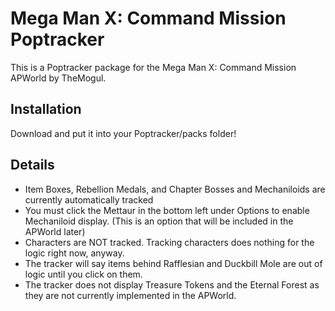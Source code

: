 # Mega Man X: Command Mission Poptracker

This is a Poptracker package for the Mega Man X: Command Mission APWorld by TheMogul.

## Installation

Download and put it into your Poptracker/packs folder!

## Details
- Item Boxes, Rebellion Medals, and Chapter Bosses and Mechaniloids are currently automatically tracked
- You must click the Mettaur in the bottom left under Options to enable Mechaniloid display. (This is an option that will be included in the APWorld later)
- Characters are NOT tracked. Tracking characters does nothing for the logic right now, anyway.
- The tracker will say items behind Rafflesian and Duckbill Mole are out of logic until you click on them.
- The tracker does not display Treasure Tokens and the Eternal Forest as they are not currently implemented in the APWorld.
